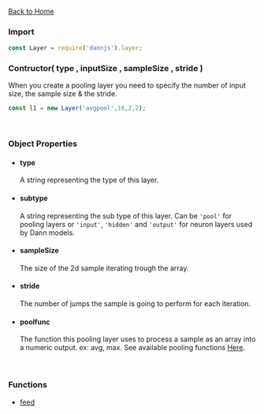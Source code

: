 [Back to Home](https://github.com/matiasvlevi/Dann/wiki/Home)

### Import
```js
const Layer = require('dannjs').layer;
```

### Contructor( type , inputSize , sampleSize , stride )
When you create a pooling layer you need to specify the number of input size, the sample size & the stride.

```js
const l1 = new Layer('avgpool',16,2,2);
```

<br/>

### Object Properties

- #### type <br/>
    A string representing the type of this layer.

- #### subtype <br/>
    A string representing the sub type of this layer. Can be `'pool'` for pooling layers or `'input'`, `'hidden'` and `'output'` for neuron layers used by Dann models.


- #### sampleSize <br/>
    The size of the 2d sample iterating trough the array.

- #### stride <br/>
    The number of jumps the sample is going to perform for each iteration.

- #### poolfunc <br/>
    The function this pooling layer uses to process a sample as an array into a numeric output. ex: avg, max. See available pooling functions [Here](https://github.com/matiasvlevi/Dann/wiki/pool-functions).
<br/><br/><br/>

### Functions

- [feed](https://github.com/matiasvlevi/Dann/wiki/Layer-feed)

<br/><br/><br/><br/><br/><br/><br/><br/><br/><br/>
